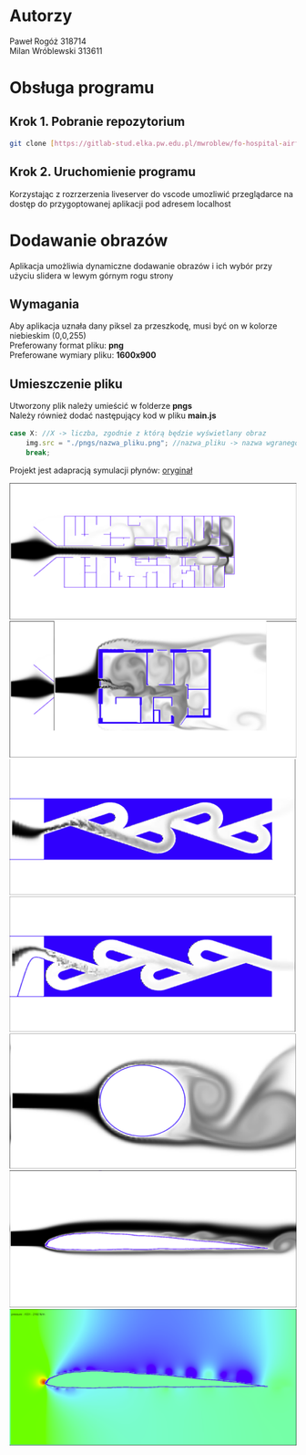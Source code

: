 # Autorzy
Paweł Rogóż 318714\
Milan Wróblewski 313611

# Obsługa programu
## Krok 1. Pobranie repozytorium
```sh
git clone [https://gitlab-stud.elka.pw.edu.pl/mwroblew/fo-hospital-airflow.git](https://github.com/Saremist/Hospital-Airflow.git)
```
## Krok 2. Uruchomienie programu
Korzystając z rozrzerzenia liveserver do vscode umozliwić przeglądarce na dostęp do przygoptowanej aplikacji pod adresem localhost

# Dodawanie obrazów
Aplikacja umożliwia dynamiczne dodawanie obrazów i ich wybór przy użyciu slidera w lewym górnym rogu strony
## Wymagania
Aby aplikacja uznała dany piksel za przeszkodę, musi być on w kolorze niebieskim (0,0,255)\
Preferowany format pliku: **png**\
Preferowane wymiary pliku: **1600x900**
## Umieszczenie pliku
Utworzony plik należy umieścić w folderze **pngs**\
Należy również dodać następujący kod w pliku **main.js**
```JavaScript
case X: //X -> liczba, zgodnie z którą będzie wyświetlany obraz
    img.src = "./pngs/nazwa_pliku.png"; //nazwa_pliku -> nazwa wgranego obrazu
    break;
```

Projekt jest adapracją symulacji płynów:
[oryginał](tenMinutePhysics/17-fluidSim.html)

![Przykład 1](examples/hospital_smoke.png)
![Przykład 2](examples/mieszkanie_smoke.png)
![Przykład 3.1](examples/tesla_closed.png)
![Przykład 3.2](examples/tesla_open.png)
![Przykład 4](examples/vortex_sheading.png)
![Przykład 5.1](examples/wing_smoke.png)
![Przykład 5.2](examples/wing_pressure.png)
